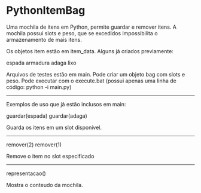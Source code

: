 # PythonItemBag
Uma mochila de itens em Python, permite guardar e remover itens. A mochila possui slots e peso, que se excedidos impossibilita o armazenamento de mais itens.

Os objetos item estão em item_data. Alguns já criados previamente:

espada
armadura
adaga
lixo

Arquivos de testes estão em main. Pode criar um objeto bag com slots e peso.
Pode executar com o execute.bat (possui apenas uma linha de código: python -i main.py)

<hr>

Exemplos de uso que já estão inclusos em main:

guardar(espada)
guardar(adaga)

Guarda os itens em um slot disponível.

<hr>

remover(2)
remover(1)

Remove o item no slot especificado

<hr>

representacao()

Mostra o conteudo da mochila.


